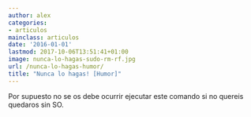 ```yaml
---
author: alex
categories:
- articulos
mainclass: articulos
date: '2016-01-01'
lastmod: 2017-10-06T13:51:41+01:00
image: nunca-lo-hagas-sudo-rm-rf.jpg
url: /nunca-lo-hagas-humor/
title: "Nunca lo hagas! [Humor]"
---
```


<figure>
    <amp-img sizes="(min-width: 350px) 350px, 100vw" on="tap:lightbox1" role="button" tabindex="0" layout="responsive"  height="318" width="350" src="/img/nunca-lo-hagas-sudo-rm-rf.jpg"></amp-img>
</figure>

Por supuesto no se os debe ocurrir ejecutar este comando si no quereis quedaros sin SO.

<!--more--><!--ad-->
